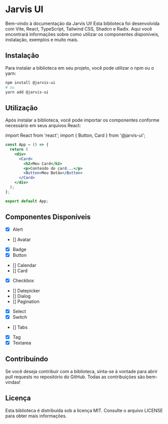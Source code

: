 # Jarvis UI

Bem-vindo à documentação da Jarvis UI! Esta biblioteca foi desenvolvida com Vite, React, TypeScript, Tailwind CSS, Shadcn e Radix. Aqui você encontrará informações sobre como utilizar os componentes disponíveis, instalação, exemplos e muito mais.

## Instalação

Para instalar a biblioteca em seu projeto, você pode utilizar o npm ou o yarn:

```bash
npm install @jarvis-ui
# ou
yarn add @jarvis-ui

```

## Utilização

Após instalar a biblioteca, você pode importar os componentes conforme necessário em seus arquivos React:

import React from 'react';
import { Button, Card } from '@jarvis-ui';

```jsx
const App = () => {
  return (
    <div>
      <Card>
        <h2>Meu Card</h2>
        <p>Conteúdo do card...</p>
        <Button>Meu Botão</Button>
      </Card>
    </div>
  );
};

export default App;
```

## Componentes Disponíveis

- [x] Alert
- [] Avatar
- [x] Badge
- [x] Button
- [] Calendar
- [] Card
- [x] Checkbox
- [] Datepicker
- [] Dialog
- [] Pagination
- [x] Select
- [x] Switch
- [] Tabs
- [x] Tag
- [x] Textarea

## Contribuindo

Se você deseja contribuir com a biblioteca, sinta-se à vontade para abrir pull requests no repositório do GitHub. Todas as contribuições são bem-vindas!

## Licença

Esta biblioteca é distribuída sob a licença MIT. Consulte o arquivo LICENSE para obter mais informações.
